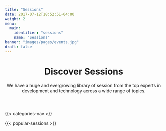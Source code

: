 ```yaml
---
title: "Sessions"
date: 2017-07-12T18:52:51-04:00
weight: 2
menu:
  main:
    identifier: "sessions"
    name: "Sessions"
banner: "images/pages/events.jpg"
draft: false
---
```


<!-- markdownlint-disable -->
<main>
  <div class="mb-20">
    <header class="container px-6 pt-12 pb-10 mx-auto">
      <h1 class="mb-2 text-5xl font-bold">Discover Sessions</h1>
      <p class="max-w-3xl text-xl">
        We have a huge and evergrowing library of session from the top experts in development and technology across a wide range of topics.
      </p>
    </header>
  </div>

  <div class="mb-16">
    {{< categories-nav >}}
  </div>

  {{< popular-sessions >}}
</main>
<!-- markdownlint-restore -->
